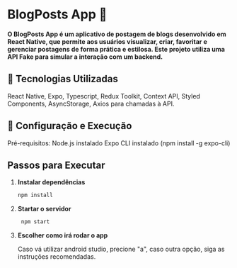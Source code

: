 # BlogPosts App 📱
**O BlogPosts App é um aplicativo de postagem de blogs desenvolvido em React Native, que permite aos usuários visualizar, criar, favoritar e gerenciar postagens de forma prática e estilosa. Este projeto utiliza uma API Fake para simular a interação com um backend.**

## 🚀 Tecnologias Utilizadas
   React Native,
   Expo,
   Typescript,
   Redux Toolkit,
   Context API,
   Styled Components,
   AsyncStorage,
   Axios para chamadas à API.

## 🔧 Configuração e Execução
   Pré-requisitos:
      Node.js instalado
      Expo CLI instalado (npm install -g expo-cli)
   

## Passos para Executar

1. **Instalar dependências**

   ```bash
   npm install
   ```

2. **Startar o servidor**

   ```bash
    npm start
   ```

3. **Escolher como irá rodar o app**
   
   Caso vá utilizar android studio, precione "a", caso outra opção, siga as instruções recomendadas.
